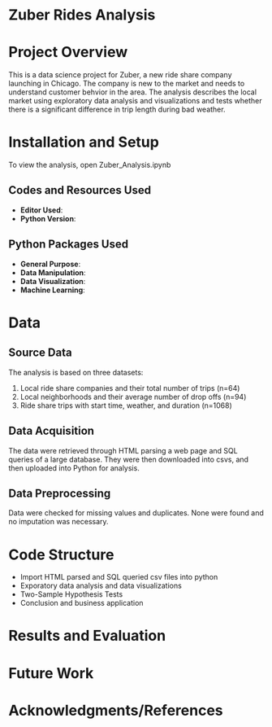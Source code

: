 # Zuber Rides Analysis

# Project Overview

This is a data science project for Zuber, a new ride share company launching in Chicago. The company is new to the market and needs to understand customer behvior in the area. The analysis describes the local market using exploratory data analysis and visualizations and tests whether there is a significant difference in trip length during bad weather.

# Installation and Setup

To view the analysis, open Zuber_Analysis.ipynb

## Codes and Resources Used

  - <b>Editor Used</b>:
  - <b>Python Version</b>:

## Python Packages Used

  - <b>General Purpose</b>:
  - <b>Data Manipulation</b>:
  - <b>Data Visualization</b>:
  - <b>Machine Learning</b>:

# Data

## Source Data

The analysis is based on three datasets: 
  1. Local ride share companies and their total number of trips (n=64)
  2. Local neighborhoods and their average number of drop offs (n=94)
  3. Ride share trips with start time, weather, and duration (n=1068)

## Data Acquisition

The data were retrieved through HTML parsing a web page and SQL queries of a large database. They were then downloaded into csvs, and then uploaded into Python for analysis. 

## Data Preprocessing

Data were checked for missing values and duplicates. None were found and no imputation was necessary.
 
# Code Structure

- Import HTML parsed and SQL queried csv files into python
- Exporatory data analysis and data visualizations
- Two-Sample Hypothesis Tests
- Conclusion and business application

# Results and Evaluation

# Future Work

# Acknowledgments/References
